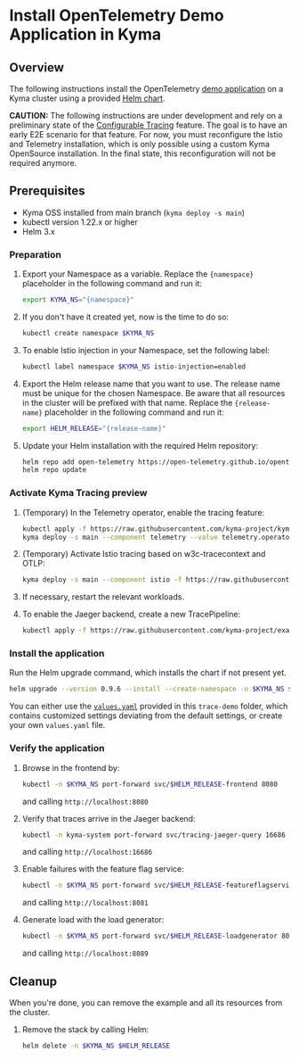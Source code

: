 # Install OpenTelemetry Demo Application in Kyma

## Overview

The following instructions install the OpenTelemetry [demo application](https://github.com/open-telemetry/opentelemetry-demo) on a Kyma cluster using a provided [Helm chart](https://github.com/open-telemetry/opentelemetry-helm-charts/tree/main/charts/opentelemetry-demo).

**CAUTION:** The following instructions are under development and rely on a preliminary state of the [Configurable Tracing](https://github.com/kyma-project/kyma/issues/11231) feature. The goal is to have an early E2E scenario for that feature. For now, you must reconfigure the Istio and Telemetry installation, which is only possible using a custom Kyma OpenSource installation. In the final state, this reconfiguration will not be required anymore.

## Prerequisites

- Kyma OSS installed from main branch (`kyma deploy -s main`)
- kubectl version 1.22.x or higher
- Helm 3.x

### Preparation

1. Export your Namespace as a variable. Replace the `{namespace}` placeholder in the following command and run it:

    ```bash
    export KYMA_NS="{namespace}"
    ```
1. If you don't have it created yet, now is the time to do so:
    ```bash
    kubectl create namespace $KYMA_NS
    ```

1. To enable Istio injection in your Namespace, set the following label:
    ```bash
    kubectl label namespace $KYMA_NS istio-injection=enabled
    ```

1. Export the Helm release name that you want to use. The release name must be unique for the chosen Namespace. Be aware that all resources in the cluster will be prefixed with that name. Replace the `{release-name}` placeholder in the following command and run it:
    ```bash
    export HELM_RELEASE="{release-name}"
    ```

1. Update your Helm installation with the required Helm repository:

    ```bash
    helm repo add open-telemetry https://open-telemetry.github.io/opentelemetry-helm-charts
    helm repo update
    ```

### Activate Kyma Tracing preview

1. (Temporary) In the Telemetry operator, enable the tracing feature:

    ```bash
    kubectl apply -f https://raw.githubusercontent.com/kyma-project/kyma/main/components/telemetry-operator/config/crd/bases/telemetry.kyma-project.io_tracepipelines.yaml
    kyma deploy -s main --component telemetry --value telemetry.operator.controllers.tracing.enabled=true
    ```

1. (Temporary) Activate Istio tracing based on w3c-tracecontext and OTLP:
    ```bash
    kyma deploy -s main --component istio -f https://raw.githubusercontent.com/kyma-project/examples/main/trace-demo/istio-values.yaml
    ```
 1. If necessary, restart the relevant workloads.

1. To enable the Jaeger backend, create a new TracePipeline:
   ```bash
   kubectl apply -f https://raw.githubusercontent.com/kyma-project/examples/main/trace-demo/tracepipeline.yaml
   ```

### Install the application

Run the Helm upgrade command, which installs the chart if not present yet.
```bash
helm upgrade --version 0.9.6 --install --create-namespace -n $KYMA_NS $HELM_RELEASE open-telemetry/opentelemetry-demo -f https://raw.githubusercontent.com/kyma-project/examples/main/trace-demo/values.yaml
```

You can either use the [`values.yaml`](./values.yaml) provided in this `trace-demo` folder, which contains customized settings deviating from the default settings, or create your own `values.yaml` file.

### Verify the application

1. Browse in the frontend by:
   ```bash
   kubectl -n $KYMA_NS port-forward svc/$HELM_RELEASE-frontend 8080
   ````
   and calling `http://localhost:8080`

1. Verify that traces arrive in the Jaeger backend:
   ```bash
   kubectl -n kyma-system port-forward svc/tracing-jaeger-query 16686
   ````
   and calling `http://localhost:16686`

1. Enable failures with the feature flag service:
   ```bash
   kubectl -n $KYMA_NS port-forward svc/$HELM_RELEASE-featureflagservice 8081
   ````
   and calling `http://localhost:8081`

1. Generate load with the load generator:
   ```bash
   kubectl -n $KYMA_NS port-forward svc/$HELM_RELEASE-loadgenerator 8089
   ````
   and calling `http://localhost:8089`


## Cleanup

When you're done, you can remove the example and all its resources from the cluster.

1. Remove the stack by calling Helm:

    ```bash
    helm delete -n $KYMA_NS $HELM_RELEASE
    ```
